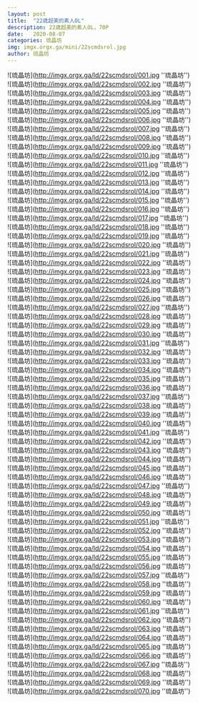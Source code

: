 ```yaml
---
layout: post
title:  "22歳超美的素人OL"
description: 22歳超美的素人OL，70P
date:   2020-08-07
categories: 琉晶坊
img: imgx.orgx.ga/mini/22scmdsrol.jpg
author: 琉晶坊
---
```


![琉晶坊](http://imgx.orgx.ga/ld/22scmdsrol/001.jpg ''琉晶坊'') <br>
![琉晶坊](http://imgx.orgx.ga/ld/22scmdsrol/002.jpg ''琉晶坊'') <br>
![琉晶坊](http://imgx.orgx.ga/ld/22scmdsrol/003.jpg ''琉晶坊'') <br>
![琉晶坊](http://imgx.orgx.ga/ld/22scmdsrol/004.jpg ''琉晶坊'') <br>
![琉晶坊](http://imgx.orgx.ga/ld/22scmdsrol/005.jpg ''琉晶坊'') <br>
![琉晶坊](http://imgx.orgx.ga/ld/22scmdsrol/006.jpg ''琉晶坊'') <br>
![琉晶坊](http://imgx.orgx.ga/ld/22scmdsrol/007.jpg ''琉晶坊'') <br>
![琉晶坊](http://imgx.orgx.ga/ld/22scmdsrol/008.jpg ''琉晶坊'') <br>
![琉晶坊](http://imgx.orgx.ga/ld/22scmdsrol/009.jpg ''琉晶坊'') <br>
![琉晶坊](http://imgx.orgx.ga/ld/22scmdsrol/010.jpg ''琉晶坊'') <br>
![琉晶坊](http://imgx.orgx.ga/ld/22scmdsrol/011.jpg ''琉晶坊'') <br>
![琉晶坊](http://imgx.orgx.ga/ld/22scmdsrol/012.jpg ''琉晶坊'') <br>
![琉晶坊](http://imgx.orgx.ga/ld/22scmdsrol/013.jpg ''琉晶坊'') <br>
![琉晶坊](http://imgx.orgx.ga/ld/22scmdsrol/014.jpg ''琉晶坊'') <br>
![琉晶坊](http://imgx.orgx.ga/ld/22scmdsrol/015.jpg ''琉晶坊'') <br>
![琉晶坊](http://imgx.orgx.ga/ld/22scmdsrol/016.jpg ''琉晶坊'') <br>
![琉晶坊](http://imgx.orgx.ga/ld/22scmdsrol/017.jpg ''琉晶坊'') <br>
![琉晶坊](http://imgx.orgx.ga/ld/22scmdsrol/018.jpg ''琉晶坊'') <br>
![琉晶坊](http://imgx.orgx.ga/ld/22scmdsrol/019.jpg ''琉晶坊'') <br>
![琉晶坊](http://imgx.orgx.ga/ld/22scmdsrol/020.jpg ''琉晶坊'') <br>
![琉晶坊](http://imgx.orgx.ga/ld/22scmdsrol/021.jpg ''琉晶坊'') <br>
![琉晶坊](http://imgx.orgx.ga/ld/22scmdsrol/022.jpg ''琉晶坊'') <br>
![琉晶坊](http://imgx.orgx.ga/ld/22scmdsrol/023.jpg ''琉晶坊'') <br>
![琉晶坊](http://imgx.orgx.ga/ld/22scmdsrol/024.jpg ''琉晶坊'') <br>
![琉晶坊](http://imgx.orgx.ga/ld/22scmdsrol/025.jpg ''琉晶坊'') <br>
![琉晶坊](http://imgx.orgx.ga/ld/22scmdsrol/026.jpg ''琉晶坊'') <br>
![琉晶坊](http://imgx.orgx.ga/ld/22scmdsrol/027.jpg ''琉晶坊'') <br>
![琉晶坊](http://imgx.orgx.ga/ld/22scmdsrol/028.jpg ''琉晶坊'') <br>
![琉晶坊](http://imgx.orgx.ga/ld/22scmdsrol/029.jpg ''琉晶坊'') <br>
![琉晶坊](http://imgx.orgx.ga/ld/22scmdsrol/030.jpg ''琉晶坊'') <br>
![琉晶坊](http://imgx.orgx.ga/ld/22scmdsrol/031.jpg ''琉晶坊'') <br>
![琉晶坊](http://imgx.orgx.ga/ld/22scmdsrol/032.jpg ''琉晶坊'') <br>
![琉晶坊](http://imgx.orgx.ga/ld/22scmdsrol/033.jpg ''琉晶坊'') <br>
![琉晶坊](http://imgx.orgx.ga/ld/22scmdsrol/034.jpg ''琉晶坊'') <br>
![琉晶坊](http://imgx.orgx.ga/ld/22scmdsrol/035.jpg ''琉晶坊'') <br>
![琉晶坊](http://imgx.orgx.ga/ld/22scmdsrol/036.jpg ''琉晶坊'') <br>
![琉晶坊](http://imgx.orgx.ga/ld/22scmdsrol/037.jpg ''琉晶坊'') <br>
![琉晶坊](http://imgx.orgx.ga/ld/22scmdsrol/038.jpg ''琉晶坊'') <br>
![琉晶坊](http://imgx.orgx.ga/ld/22scmdsrol/039.jpg ''琉晶坊'') <br>
![琉晶坊](http://imgx.orgx.ga/ld/22scmdsrol/040.jpg ''琉晶坊'') <br>
![琉晶坊](http://imgx.orgx.ga/ld/22scmdsrol/041.jpg ''琉晶坊'') <br>
![琉晶坊](http://imgx.orgx.ga/ld/22scmdsrol/042.jpg ''琉晶坊'') <br>
![琉晶坊](http://imgx.orgx.ga/ld/22scmdsrol/043.jpg ''琉晶坊'') <br>
![琉晶坊](http://imgx.orgx.ga/ld/22scmdsrol/044.jpg ''琉晶坊'') <br>
![琉晶坊](http://imgx.orgx.ga/ld/22scmdsrol/045.jpg ''琉晶坊'') <br>
![琉晶坊](http://imgx.orgx.ga/ld/22scmdsrol/046.jpg ''琉晶坊'') <br>
![琉晶坊](http://imgx.orgx.ga/ld/22scmdsrol/047.jpg ''琉晶坊'') <br>
![琉晶坊](http://imgx.orgx.ga/ld/22scmdsrol/048.jpg ''琉晶坊'') <br>
![琉晶坊](http://imgx.orgx.ga/ld/22scmdsrol/049.jpg ''琉晶坊'') <br>
![琉晶坊](http://imgx.orgx.ga/ld/22scmdsrol/050.jpg ''琉晶坊'') <br>
![琉晶坊](http://imgx.orgx.ga/ld/22scmdsrol/051.jpg ''琉晶坊'') <br>
![琉晶坊](http://imgx.orgx.ga/ld/22scmdsrol/052.jpg ''琉晶坊'') <br>
![琉晶坊](http://imgx.orgx.ga/ld/22scmdsrol/053.jpg ''琉晶坊'') <br>
![琉晶坊](http://imgx.orgx.ga/ld/22scmdsrol/054.jpg ''琉晶坊'') <br>
![琉晶坊](http://imgx.orgx.ga/ld/22scmdsrol/055.jpg ''琉晶坊'') <br>
![琉晶坊](http://imgx.orgx.ga/ld/22scmdsrol/056.jpg ''琉晶坊'') <br>
![琉晶坊](http://imgx.orgx.ga/ld/22scmdsrol/057.jpg ''琉晶坊'') <br>
![琉晶坊](http://imgx.orgx.ga/ld/22scmdsrol/058.jpg ''琉晶坊'') <br>
![琉晶坊](http://imgx.orgx.ga/ld/22scmdsrol/059.jpg ''琉晶坊'') <br>
![琉晶坊](http://imgx.orgx.ga/ld/22scmdsrol/060.jpg ''琉晶坊'') <br>
![琉晶坊](http://imgx.orgx.ga/ld/22scmdsrol/061.jpg ''琉晶坊'') <br>
![琉晶坊](http://imgx.orgx.ga/ld/22scmdsrol/062.jpg ''琉晶坊'') <br>
![琉晶坊](http://imgx.orgx.ga/ld/22scmdsrol/063.jpg ''琉晶坊'') <br>
![琉晶坊](http://imgx.orgx.ga/ld/22scmdsrol/064.jpg ''琉晶坊'') <br>
![琉晶坊](http://imgx.orgx.ga/ld/22scmdsrol/065.jpg ''琉晶坊'') <br>
![琉晶坊](http://imgx.orgx.ga/ld/22scmdsrol/066.jpg ''琉晶坊'') <br>
![琉晶坊](http://imgx.orgx.ga/ld/22scmdsrol/067.jpg ''琉晶坊'') <br>
![琉晶坊](http://imgx.orgx.ga/ld/22scmdsrol/068.jpg ''琉晶坊'') <br>
![琉晶坊](http://imgx.orgx.ga/ld/22scmdsrol/069.jpg ''琉晶坊'') <br>
![琉晶坊](http://imgx.orgx.ga/ld/22scmdsrol/070.jpg ''琉晶坊'') <br>
